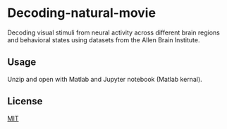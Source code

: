 # Decoding-natural-movie

Decoding visual stimuli from neural activity across different brain regions and behavioral states using datasets from the Allen Brain Institute. 

## Usage
Unzip and open with Matlab and Jupyter notebook (Matlab kernal).

## License

[MIT](https://choosealicense.com/licenses/mit/)
